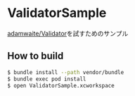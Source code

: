 # ValidatorSample

[adamwaite/Validator](https://github.com/adamwaite/Validator)を試すためのサンプル

## How to build

```bash
$ bundle install --path vendor/bundle
$ bundle exec pod install
$ open ValidatorSample.xcworkspace
```
